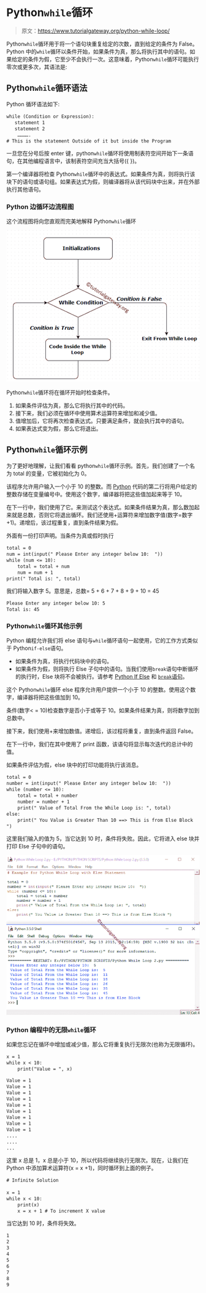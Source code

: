 # Python`while`循环

> 原文：<https://www.tutorialgateway.org/python-while-loop/>

Python`while`循环用于将一个语句块重复给定的次数，直到给定的条件为 False。Python 中的`while`循环以条件开始，如果条件为真，那么将执行其中的语句。如果给定的条件为假，它至少不会执行一次。这意味着，Python`while`循环可能执行零次或更多次，其语法是:

## Python`while`循环语法

Python 循环语法如下:

```
while (Condition or Expression):
   statement 1
   statement 2
    ………….
# This is the statement Outside of it but inside the Program
```

一旦您在分号后按 enter 键，python`while`循环将使用制表符空间开始下一条语句，在其他编程语言中，该制表符空间充当大括号({ })。

第一个编译器将检查 Python`while`循环中的表达式。如果条件为真，则将执行该块下的语句或语句组。如果表达式为假，则编译器将从该代码块中出来，并在外部执行其他语句。

### Python 边循环边流程图

这个流程图将向您直观而完美地解释 Python`while`循环

![PYTHON WHILE LOOP FLOW CHART](img/fc6591b1ef92aecb920fd66ac7daad56.png)

Python`while`循环将在循环开始时检查条件。

1.  如果条件评估为真，那么它将执行其中的代码。
2.  接下来，我们必须在循环中使用算术运算符来增加和减少值。
3.  值增加后，它将再次检查表达式。只要满足条件，就会执行其中的语句。
4.  如果表达式变为假，那么它将退出。

## Python`while`循环示例

为了更好地理解，让我们看看 python`while`循环示例。首先，我们创建了一个名为 total 的变量，它被初始化为 0。

该程序允许用户输入一个小于 10 的整数。而 [Python](https://www.tutorialgateway.org/python-tutorial/) 代码的第二行将用户给定的整数存储在变量编号中。使用这个数字，编译器将把这些值加起来等于 10。

在下一行中，我们使用了它。来测试这个表达式。如果条件结果为真，那么数加起来就是总数，否则它将退出循环。我们还使用+运算符来增加数字值(数字=数字+1)。递增后，该过程重复，直到条件结果为假。

外面有一份打印声明。当条件为真或假时执行

```
total = 0
num = int(input(" Please Enter any integer below 10:  "))
while (num <= 10):
    total = total + num
    num = num + 1
print(" Total is: ", total)
```

我们将输入数字 5。意思是，总数= 5 + 6 + 7 + 8 + 9 + 10 = 45

```
Please Enter any integer below 10: 5
Total is: 45
```

### Python`while`循环其他示例

Python 编程允许我们将 else 语句与`while`循环语句一起使用，它的工作方式类似于 Python`if-else`语句。

*   如果条件为真，将执行代码块中的语句。
*   如果条件为假，则将执行 Else 子句中的语句。当我们使用`break`语句中断循环的执行时，Else 块将不会被执行。请参考 [Python If Else](https://www.tutorialgateway.org/python-if-else/) 和 [`break`语句](https://www.tutorialgateway.org/python-break/)。

这个 Python`while`循环 else 程序允许用户提供一个小于 10 的整数。使用这个数字，编译器将把这些值加到 10。

条件(数字< = 10)检查数字是否小于或等于 10。如果条件结果为真，则将数字加到总数中。

接下来，我们使用+来增加数值。递增后，该过程将重复，直到条件返回 False。

在下一行中，我们在其中使用了 print 函数，该语句将显示每次迭代的总计中的值。

如果条件评估为假，else 块中的打印功能将执行该消息。

```
total = 0
number = int(input(" Please Enter any integer below 10:  "))
while (number <= 10):
    total = total + number
    number = number + 1
    print(" Value of Total From the While Loop is: ", total)
else:
    print(" You Value is Greater Than 10 ==> This is from Else Block ")
```

这里我们输入的值为 5，当它达到 10 时，条件将失败。因此，它将进入 else 块并打印 Else 子句中的语句。

![Python While Loop with else](img/ee5c6420a41c88b44bda6db82120c461.png)

### Python 编程中的无限`while`循环

如果您忘记在循环中增加或减少值，那么它将重复执行无限次(也称为无限循环)。

```
x = 1
while x < 10:
    print("Value = ", x)
```

```
Value = 1
Value = 1
Value = 1
Value = 1
Value = 1
Value = 1
Value = 1
Value = 1
Value = 1
....
....
...
```

这里 x 总是 1，x 总是小于 10，所以代码将继续执行无限次。现在，让我们在 Python 中添加算术运算符(x = x +1)，同时循环到上面的例子。

```
# Infinite Solution

x = 1
while x < 10:
    print(x)
    x = x + 1 # To increment X value
```

当它达到 10 时，条件将失效。

```
1
2
3
4
5
6
7
8
9
```